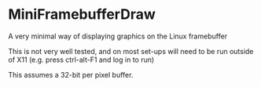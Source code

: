 # MiniFramebufferDraw
A very minimal way of displaying graphics on the Linux framebuffer

This is not very well tested, and on most set-ups will need to be run outside of X11 (e.g. press ctrl-alt-F1 and log in to run)

This assumes a 32-bit per pixel buffer.

